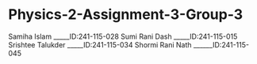 # Physics-2-Assignment-3-Group-3
Samiha Islam _____ID:241-115-028
Sumi Rani Dash _____ID:241-115-015
Srishtee Talukder _____ID:241-115-034
Shormi Rani Nath ______ID:241-115-045
